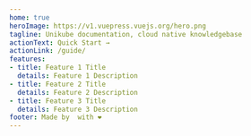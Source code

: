 ```yaml
---
home: true
heroImage: https://v1.vuepress.vuejs.org/hero.png
tagline: Unikube documentation, cloud native knowledgebase
actionText: Quick Start →
actionLink: /guide/
features:
- title: Feature 1 Title
  details: Feature 1 Description
- title: Feature 2 Title
  details: Feature 2 Description
- title: Feature 3 Title
  details: Feature 3 Description
footer: Made by  with ❤️
---
```

